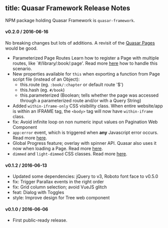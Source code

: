 title: Quasar Framework Release Notes
---
NPM package holding Quasar Framework is `quasar-framework`.

#### v0.2.0 / 2016-06-16

   No breaking changes but lots of additions.
   A revisit of the [Quasar Pages](/guide/quasar-pages.html) would be good.

  * Parameterized Page Routes
    Learn how to register a Page with multiple routes, like `#/library/:book/:page'. Read more [here](/guide/parameterized-page-routes.html) how to handle this scenario.
  * New properties available for `this` when exporting a function from Page script file (instead of an Object):
    * this.route (eg. `:book/:chapter` or default route '$')
    * this.hash (eg. `#/book`)
    * this.parameterized (Boolean; tells whether the page was accessed through a parameterized route and/or with a Query String)
  * Added `within-iframe-only` CSS visibility class. When entire website/app is within an IFRAME tag, the `<body>` tag will now have `within-iframe` class.
  * fix: Avoid infinite loop on non numeric input values on Pagination Web Component
  * `app:error` event, which is triggered when **any** Javascript error occurs. Read more [here](/api/js-events-list.html#Parameter-supplied-by-app-error).
  * Global Progress feature; overlay with spinner API. Quasar also uses it now when loading a Page. Read more [here](/api/js-global-progress.html).
  * `dimmed` and `light-dimmed` CSS classes. Read more [here](/api/css-visibility.html).

#### v0.1.2 / 2016-06-13

  * Updated some dependencies: jQuery to v3, Roboto font face to v0.5.0
  * fix: Trigger Parallax events in the right order
  * fix: Grid column selection; avoid VueJS glitch
  * feat: Dialog with Toggles
  * style: Improve design for Tree web component

#### v0.1.0 / 2016-06-06

  * First public-ready release.

